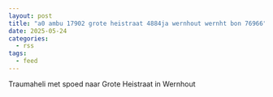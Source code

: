 ```yaml
---
layout: post
title: "a0 ambu 17902 grote heistraat 4884ja wernhout wernht bon 76966"
date: 2025-05-24
categories: 
  - rss
tags: 
  - feed
---
```


Traumaheli met spoed naar Grote Heistraat in Wernhout
